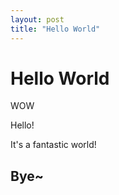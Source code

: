 ```yaml
---
layout: post
title: "Hello World"
---
```

# Hello World
WOW

Hello!

It's a fantastic world!

## Bye~
